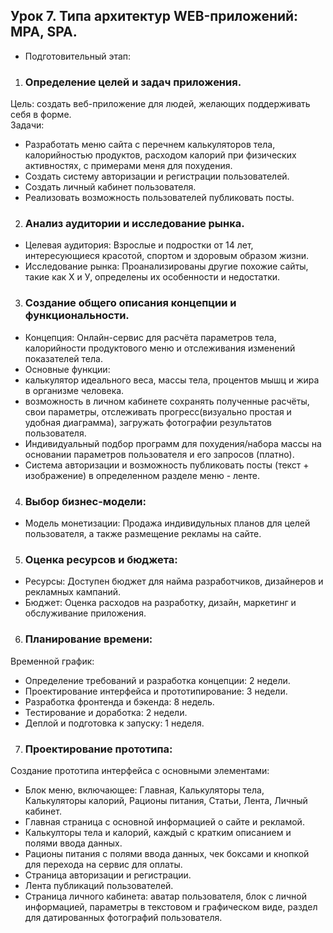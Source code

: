 ## Урок 7. Типа архитектур WEB-приложений: MPA, SPA.   
       
+ Подготовительный этап:
1. ### Определение целей и задач приложения.  
Цель: создать веб-приложение для людей, желающих поддерживать себя в форме.    
Задачи:     
- Разработать меню сайта с перечнем калькуляторов тела, калорийностью продуктов, расходом калорий при физических активностях, с примерами меня для похудения.      
- Создать систему авторизации и регистрации пользователей.     
- Создать личный кабинет пользователя.     
- Реализовать возможность пользователей публиковать посты.       

2. ### Анализ аудитории и исследование рынка.       
- Целевая аудитория: Взрослые и подростки от 14 лет, интересующиеся красотой, спортом и здоровым образом жизни.    
- Исследование рынка: Проанализированы другие похожие сайты, такие как Х и У, определены их особенности и недостатки.   
     
3. ### Создание общего описания концепции и функциональности.    
- Концепция: Онлайн-сервис для расчёта параметров тела, калорийности продуктового меню и отслеживания изменений показателей тела.    
- Основные функции:    
- калькулятор идеального веса, массы тела, процентов мышц и жира в организме человека.     
- возможность в личном кабинете сохранять полученные расчёты, свои параметры, отслеживать прогресс(визуально простая и удобная диаграмма), загружать фотографии результатов пользователя.    
- Индивидуальный подбор программ для похудения/набора массы на основании параметров пользователя и его запросов (платно).   
- Система авторизации и возможность публиковать посты (текст + изображение) в определенном разделе меню - ленте.    
       
4. ### Выбор бизнес-модели:      
- Модель монетизации: Продажа индивидульных планов для целей пользователя, а также размещение рекламы на сайте.    
      
5. ### Оценка ресурсов и бюджета:     
- Ресурсы: Доступен бюджет для найма разработчиков, дизайнеров и рекламных кампаний.     
- Бюджет: Оценка расходов на разработку, дизайн, маркетинг и обслуживание приложения.    
      
6. ### Планирование времени:      
Временной график:     
- Определение требований и разработка концепции: 2 недели.    
- Проектирование интерфейса и прототипирование: 3 недели.    
- Разработка фронтенда и бэкенда: 8 недель.    
- Тестирование и доработка: 2 недели.    
- Деплой и подготовка к запуску: 1 неделя.     
     
7. ### Проектирование прототипа:    
Создание прототипа интерфейса с основными элементами:     
- Блок меню, включающее: Главная, Калькуляторы тела, Калькуляторы калорий, Рационы питания, Статьи, Лента, Личный кабинет.    
- Главная страница с основной информацией о сайте и рекламой.    
- Калькулторы тела и калорий, каждый с кратким описанием и полями ввода данных.    
- Рационы питания с полями ввода данных, чек боксами и кнопкой для перехода на сервис для оплаты.     
- Страница авторизации и регистрации.    
- Лента публикаций пользователей.     
- Страница личного кабинета: аватар пользователя, блок с личной информацией, параметры в текстовом и графическом виде, раздел для датированных фотографий пользователя.     
